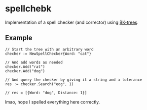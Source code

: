 # spellchebk
Implementation of a spell checker (and corrector) using [BK-trees](https://en.wikipedia.org/wiki/BK-tree).

## Example
```
// Start the tree with an arbitrary word
checher := NewSpellChecker{Word: "cat"}

// And add words as needed
checker.Add("rat")
checker.Add("dog")

// And query the checker by giving it a string and a tolerance
res := checker.Search("eog", 1)

// res = [{Word: "dog", Distance: 1}]
```

lmao, hope I spelled everything here correctly.
